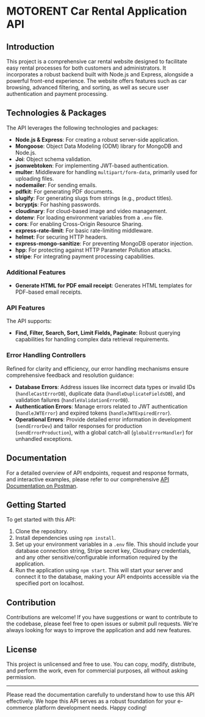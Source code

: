 # MOTORENT Car Rental Application API

## Introduction

This project is a comprehensive car rental website designed to facilitate easy rental processes for both customers and administrators. It incorporates a robust backend built with Node.js and Express, alongside a powerful front-end experience. The website offers features such as car browsing, advanced filtering, and sorting, as well as secure user authentication and payment processing.

## Technologies & Packages

The API leverages the following technologies and packages:

- **Node.js & Express**: For creating a robust server-side application.
- **Mongoose**: Object Data Modeling (ODM) library for MongoDB and Node.js.
- **Joi**: Object schema validation.
- **jsonwebtoken**: For implementing JWT-based authentication.
- **multer**: Middleware for handling `multipart/form-data`, primarily used for uploading files.
- **nodemailer**: For sending emails.
- **pdfkit**: For generating PDF documents.
- **slugify**: For generating slugs from strings (e.g., product titles).
- **bcryptjs**: For hashing passwords.
- **cloudinary**: For cloud-based image and video management.
- **dotenv**: For loading environment variables from a `.env` file.
- **cors**: For enabling Cross-Origin Resource Sharing.
- **express-rate-limit**: For basic rate-limiting middleware.
- **helmet**: For securing HTTP headers.
- **express-mongo-sanitize**: For preventing MongoDB operator injection.
- **hpp**: For protecting against HTTP Parameter Pollution attacks.
- **stripe**: For integrating payment processing capabilities.

### Additional Features

- **Generate HTML for PDF email receipt**: Generates HTML templates for PDF-based email receipts.

### API Features

The API supports:

- **Find, Filter, Search, Sort, Limit Fields, Paginate**: Robust querying capabilities for handling complex data retrieval requirements.

### Error Handling Controllers

Refined for clarity and efficiency, our error handling mechanisms ensure comprehensive feedback and resolution guidance:

- **Database Errors**: Address issues like incorrect data types or invalid IDs (`handleCastErrorDB`), duplicate data (`handleDuplicateFieldsDB`), and validation failures (`handleValidationErrorDB`).
- **Authentication Errors**: Manage errors related to JWT authentication (`handleJWTError`) and expired tokens (`handleJWTExpiredError`).
- **Operational Errors**: Provide detailed error information in development (`sendErrorDev`) and tailor responses for production (`sendErrorProduction`), with a global catch-all (`globalErrorHandler`) for unhandled exceptions.

## Documentation

For a detailed overview of API endpoints, request and response formats, and interactive examples, please refer to our comprehensive [API Documentation on Postman](https://documenter.getpostman.com/view/32077555/2sA2xb7G4x).

## Getting Started

To get started with this API:

1. Clone the repository.
2. Install dependencies using `npm install`.
3. Set up your environment variables in a `.env` file. This should include your database connection string, Stripe secret key, Cloudinary credentials, and any other sensitive/configurable information required by the application.
4. Run the application using `npm start`. This will start your server and connect it to the database, making your API endpoints accessible via the specified port on localhost.

## Contribution

Contributions are welcome! If you have suggestions or want to contribute to the codebase, please feel free to open issues or submit pull requests. We're always looking for ways to improve the application and add new features.

## License

This project is unlicensed and free to use. You can copy, modify, distribute, and perform the work, even for commercial purposes, all without asking permission.

---

Please read the documentation carefully to understand how to use this API effectively. We hope this API serves as a robust foundation for your e-commerce platform development needs. Happy coding!
